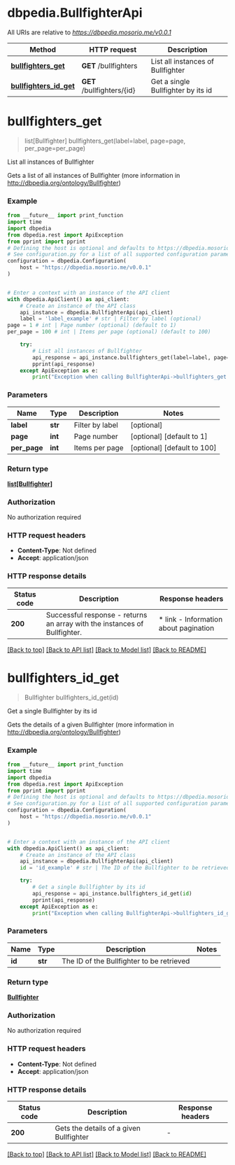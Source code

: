 # dbpedia.BullfighterApi

All URIs are relative to *https://dbpedia.mosorio.me/v0.0.1*

Method | HTTP request | Description
------------- | ------------- | -------------
[**bullfighters_get**](BullfighterApi.md#bullfighters_get) | **GET** /bullfighters | List all instances of Bullfighter
[**bullfighters_id_get**](BullfighterApi.md#bullfighters_id_get) | **GET** /bullfighters/{id} | Get a single Bullfighter by its id


# **bullfighters_get**
> list[Bullfighter] bullfighters_get(label=label, page=page, per_page=per_page)

List all instances of Bullfighter

Gets a list of all instances of Bullfighter (more information in http://dbpedia.org/ontology/Bullfighter)

### Example

```python
from __future__ import print_function
import time
import dbpedia
from dbpedia.rest import ApiException
from pprint import pprint
# Defining the host is optional and defaults to https://dbpedia.mosorio.me/v0.0.1
# See configuration.py for a list of all supported configuration parameters.
configuration = dbpedia.Configuration(
    host = "https://dbpedia.mosorio.me/v0.0.1"
)


# Enter a context with an instance of the API client
with dbpedia.ApiClient() as api_client:
    # Create an instance of the API class
    api_instance = dbpedia.BullfighterApi(api_client)
    label = 'label_example' # str | Filter by label (optional)
page = 1 # int | Page number (optional) (default to 1)
per_page = 100 # int | Items per page (optional) (default to 100)

    try:
        # List all instances of Bullfighter
        api_response = api_instance.bullfighters_get(label=label, page=page, per_page=per_page)
        pprint(api_response)
    except ApiException as e:
        print("Exception when calling BullfighterApi->bullfighters_get: %s\n" % e)
```

### Parameters

Name | Type | Description  | Notes
------------- | ------------- | ------------- | -------------
 **label** | **str**| Filter by label | [optional] 
 **page** | **int**| Page number | [optional] [default to 1]
 **per_page** | **int**| Items per page | [optional] [default to 100]

### Return type

[**list[Bullfighter]**](Bullfighter.md)

### Authorization

No authorization required

### HTTP request headers

 - **Content-Type**: Not defined
 - **Accept**: application/json

### HTTP response details
| Status code | Description | Response headers |
|-------------|-------------|------------------|
**200** | Successful response - returns an array with the instances of Bullfighter. |  * link - Information about pagination <br>  |

[[Back to top]](#) [[Back to API list]](../README.md#documentation-for-api-endpoints) [[Back to Model list]](../README.md#documentation-for-models) [[Back to README]](../README.md)

# **bullfighters_id_get**
> Bullfighter bullfighters_id_get(id)

Get a single Bullfighter by its id

Gets the details of a given Bullfighter (more information in http://dbpedia.org/ontology/Bullfighter)

### Example

```python
from __future__ import print_function
import time
import dbpedia
from dbpedia.rest import ApiException
from pprint import pprint
# Defining the host is optional and defaults to https://dbpedia.mosorio.me/v0.0.1
# See configuration.py for a list of all supported configuration parameters.
configuration = dbpedia.Configuration(
    host = "https://dbpedia.mosorio.me/v0.0.1"
)


# Enter a context with an instance of the API client
with dbpedia.ApiClient() as api_client:
    # Create an instance of the API class
    api_instance = dbpedia.BullfighterApi(api_client)
    id = 'id_example' # str | The ID of the Bullfighter to be retrieved

    try:
        # Get a single Bullfighter by its id
        api_response = api_instance.bullfighters_id_get(id)
        pprint(api_response)
    except ApiException as e:
        print("Exception when calling BullfighterApi->bullfighters_id_get: %s\n" % e)
```

### Parameters

Name | Type | Description  | Notes
------------- | ------------- | ------------- | -------------
 **id** | **str**| The ID of the Bullfighter to be retrieved | 

### Return type

[**Bullfighter**](Bullfighter.md)

### Authorization

No authorization required

### HTTP request headers

 - **Content-Type**: Not defined
 - **Accept**: application/json

### HTTP response details
| Status code | Description | Response headers |
|-------------|-------------|------------------|
**200** | Gets the details of a given Bullfighter |  -  |

[[Back to top]](#) [[Back to API list]](../README.md#documentation-for-api-endpoints) [[Back to Model list]](../README.md#documentation-for-models) [[Back to README]](../README.md)

